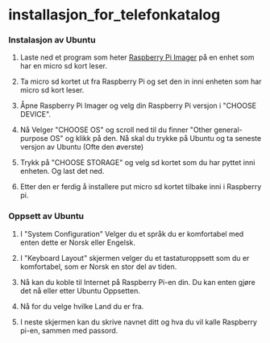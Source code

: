# installasjon_for_telefonkatalog

### Instalasjon av Ubuntu

1. Laste ned et program som heter [Raspberry Pi Imager](https://www.raspberrypi.com/software/) på en enhet som har en micro sd kort leser. 

2. Ta micro sd kortet ut fra Raspberry Pi og set den in inni enheten som har micro sd kort leser.

3. Åpne Raspberry Pi Imager og velg din Raspberry Pi versjon i "CHOOSE DEVICE". 

4. Nå Velger "CHOOSE OS" og scroll ned til du finner "Other general-purpose OS" og klikk på den. Nå skal du trykke på Ubuntu og ta seneste versjon av Ubuntu (Ofte den øverste)

5.  Trykk på "CHOOSE STORAGE" og velg sd kortet som du har pyttet inni enheten. Og last det ned.

6. Etter den er ferdig å installere put micro sd kortet tilbake inni i Raspberry pi.

### Oppsett av Ubuntu

1. I "System Configuration" Velger du et språk du er komfortabel med enten dette er Norsk eller Engelsk.

2. I "Keyboard Layout" skjermen velger du et tastaturoppsett som du er komfortabel, som er Norsk en stor del av tiden.

3. Nå kan du koble til Internet på Raspberry Pi-en din. Du kan enten gjøre det nå eller etter Ubuntu Oppsetten.

4. Nå for du velge hvilke Land du er fra.

5. I neste skjermen kan du skrive navnet ditt og hva du vil kalle Raspberry pi-en, sammen med passord.